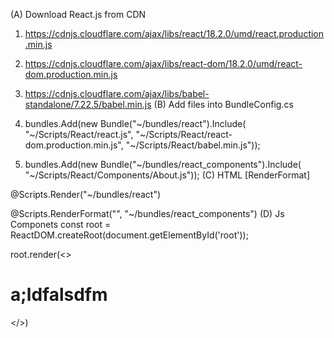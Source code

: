 (A) Download React.js from CDN
1) https://cdnjs.cloudflare.com/ajax/libs/react/18.2.0/umd/react.production.min.js
2) https://cdnjs.cloudflare.com/ajax/libs/react-dom/18.2.0/umd/react-dom.production.min.js
3) https://cdnjs.cloudflare.com/ajax/libs/babel-standalone/7.22.5/babel.min.js
(B) Add files into BundleConfig.cs
1) bundles.Add(new Bundle("~/bundles/react").Include(
                  "~/Scripts/React/react.js",
                  "~/Scripts/React/react-dom.production.min.js",
                  "~/Scripts/React/babel.min.js"));

2) bundles.Add(new Bundle("~/bundles/react_components").Include(
                  "~/Scripts/React/Components/About.js"));
(C) HTML [RenderFormat]
<div id="root"></div> 

@Scripts.Render("~/bundles/react")

@Scripts.RenderFormat("<script data-plugins='transform-modules-umd' type='text/babel' data-presets='react' data-type='module' src='{0}' > </script>", "~/bundles/react_components")
(D) Js Componets
const root = ReactDOM.createRoot(document.getElementById('root'));

root.render(<>
	<h1>a;ldfalsdfm</h1>
</>)